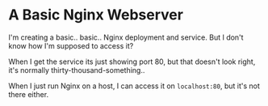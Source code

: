 # A Basic Nginx Webserver

I'm creating a basic.. basic.. Nginx deployment and service.
But I don't know how I'm supposed to access it?

When I get the service its just showing port 80,
but that doesn't look right, it's normally thirty-thousand-something..

When I just run Nginx on a host, I can access it on `localhost:80`,
but it's not there either.
